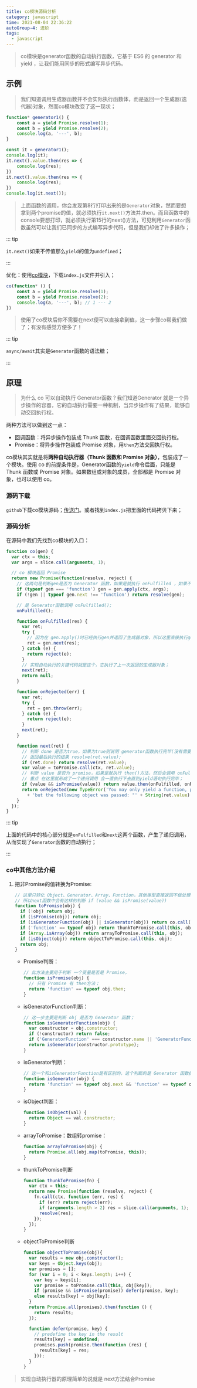 ```yaml
---
title: co模块源码分析
category: javascript
time: 2021-08-04 22:36:22
autoGroup-4: 进阶
tags:
  - javascript
---
```


> co模块是generator函数的自动执行函数，它基于 ES6 的 generator 和 yield ，让我们能用同步的形式编写异步代码。

## 示例

> 我们知道调用生成器函数并不会实际执行函数体，而是返回一个生成器(迭代器)对象，然而co模块改变了这一现状；

```javascript
function* generator1() {
    const a = yield Promise.resolve(1);
    const b = yield Promise.resolve(2);
    console.log(a, '---', b);
}

const it = generator1();
console.log(it);
it.next().value.then(res => {
    console.log(res);
})
it.next().value.then(res => {
    console.log(res);
})
console.log(it.next());
```

> 上面函数的调用，你会发现第8行打印出来的是`Generator`对象，然而要想拿到两个promise的值，就必须执行`it.next()`方法并.then。而且函数中的console要想打印，就必须执行第15行的next()方法，可见利用`Generator`函数虽然可以让我们已同步的方式编写异步代码，但是我们却做了许多操作；

::: tip

`it.next()`如果不传值那么`yield`的值为`undefined`；

:::

优化：使用[co模块](https://github.com/tj/co#readme)，下载`index.js`文件并引入；

```javascript
co(function* () {
    const a = yield Promise.resolve(1);
    const b = yield Promise.resolve(2);
    console.log(a, '---', b); // 1 --- 2
})
```

> 使用了co模块后你不需要在next便可以直接拿到值，这一步骤co帮我们做了；有没有感觉方便多了！

::: tip

`async/await`其实是`Generator`函数的语法糖；

:::

## 原理

> 为什么 co 可以自动执行 Generator函数？我们知道Generator 就是一个异步操作的容器，它的自动执行需要一种机制，当异步操作有了结果，能够自动交回执行权。

两种方法可以做到这一点：

- 回调函数：将异步操作包装成 Thunk 函数，在回调函数里面交回执行权。
- Promise：将异步操作包装成 Promise 对象，用`then`方法交回执行权。

co模块其实就是将**两种自动执行器（Thunk 函数和 Promise 对象）**，包装成了一个模块。使用 co 的前提条件是，Generator函数的`yield`命令后面，只能是 Thunk 函数或 Promise 对象。如果数组或对象的成员，全部都是 Promise 对象，也可以使用 co。

### 源码下载

`github`下载co模块源码；[传送门](https://github.com/tj/co#readme)。或者找到`index.js`把里面的代码拷贝下来；

### 源码分析

在源码中我们先找到co模块的入口：

```javascript
function co(gen) {
  var ctx = this;
  var args = slice.call(arguments, 1);

  // co 模块返回 Promise
  return new Promise(function(resolve, reject) {
    // 这两句是判断gen是否为 Generator 函数，如果是就执行 onFulfilled ，如果不是就 resolve(gen)；
    if (typeof gen === 'function') gen = gen.apply(ctx, args);
    if (!gen || typeof gen.next !== 'function') return resolve(gen);

    // 是 Generator函数调用 onFulfilled();
    onFulfilled();

    function onFulfilled(res) {
      var ret;
      try {
        // 因为在 gen.apply()时已经执行gen并返回了生成器对象，所以这里直接执行gen.next()方法；
        ret = gen.next(res);
      } catch (e) {
        return reject(e);
      }
      // 实现自动执行的关键代码就是这个，它执行了上一次返回的生成器对象；
      next(ret);
      return null;
    }

    function onRejected(err) {
      var ret;
      try {
        ret = gen.throw(err);
      } catch (e) {
        return reject(e);
      }
      next(ret);
    }

    function next(ret) {
      // 判断 done 是否为true，如果为true则说明 generator函数执行完毕(没有需要执行的 yield语句了)
      // 返回最后执行的结果 resolve(ret.value);
      if (ret.done) return resolve(ret.value);
      var value = toPromise.call(ctx, ret.value);
      // 判断 value 是否为 promise，如果是就执行 then()方法，然后会调用 onFulfilled ！！！
      // 重点 在这里就形成了一个递归调用 会一直执行下去直到yield语句执行完毕；
      if (value && isPromise(value)) return value.then(onFulfilled, onRejected);
      return onRejected(new TypeError('You may only yield a function, promise, generator, array, or object, '
        + 'but the following object was passed: "' + String(ret.value) + '"'));
    }
  });
}
```

::: tip

上面的代码中的核心部分就是`onFulfilled`和`next`这两个函数，产生了递归调用，从而实现了`Generator`函数的自动执行；

:::

### co中其他方法介绍

1. 把非Promise的值转换为Promise:

   ```javascript
   // 这里只转化 Object、Generator、Array、Function，其他类型直接返回不做处理；
   // 所以next函数中会有这样的判断 if (value && isPromise(value)) 
   function toPromise(obj) {
     if (!obj) return obj;
     if (isPromise(obj)) return obj;
     if (isGeneratorFunction(obj) || isGenerator(obj)) return co.call(this, obj);
     if ('function' == typeof obj) return thunkToPromise.call(this, obj);
     if (Array.isArray(obj)) return arrayToPromise.call(this, obj);
     if (isObject(obj)) return objectToPromise.call(this, obj);
     return obj;
   }
   ```

   - Promise判断：

     ```javascript
     // 此方法主要用于判断 一个变量是否是 Promise，
     function isPromise(obj) {
       // 只有 Promise 有 then方法；
       return 'function' == typeof obj.then;
     }
     ```

   - isGeneratorFunction判断：

     ```javascript
     // 这一步主要是判断 obj 是否为 Generator 函数；
     function isGeneratorFunction(obj) {
       var constructor = obj.constructor;
       if (!constructor) return false;
       if ('GeneratorFunction' === constructor.name || 'GeneratorFunction' === constructor.displayName) return true;
       return isGenerator(constructor.prototype);
     }
     ```

   - isGenerator判断：

     ```javascript
     // 这一个和isGeneratorFunction是有区别的，这个判断的是 Generator 函数执行后返回的生成器对象；
     function isGenerator(obj) {
       return 'function' == typeof obj.next && 'function' == typeof obj.throw;
     }
     ```

   - isObject判断：

     ```javascript
     function isObject(val) {
       return Object == val.constructor;
     }
     ```

   - arrayToPromise：数组转promise：

     ```javascript
     function arrayToPromise(obj) {
       return Promise.all(obj.map(toPromise, this));
     }
     ```

   - thunkToPromise判断

     ```javascript
     function thunkToPromise(fn) {
       var ctx = this;
       return new Promise(function (resolve, reject) {
         fn.call(ctx, function (err, res) {
           if (err) return reject(err);
           if (arguments.length > 2) res = slice.call(arguments, 1);
           resolve(res);
         });
       });
     }
     ```

   - objectToPromise判断

     ```javascript
     function objectToPromise(obj){
       var results = new obj.constructor();
       var keys = Object.keys(obj);
       var promises = [];
       for (var i = 0; i < keys.length; i++) {
         var key = keys[i];
         var promise = toPromise.call(this, obj[key]);
         if (promise && isPromise(promise)) defer(promise, key);
         else results[key] = obj[key];
       }
       return Promise.all(promises).then(function () {
         return results;
       });
     
       function defer(promise, key) {
         // predefine the key in the result
         results[key] = undefined;
         promises.push(promise.then(function (res) {
           results[key] = res;
         }));
       }
     }
     ```

> 实现自动执行器的原理简单的说就是 next方法结合Promise



